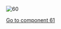![60](preliminary/60.jpg "Component 60")

[Go to component 61](https://parietal-inria.github.io/MODL_atlas/64/61 "Component 61")
